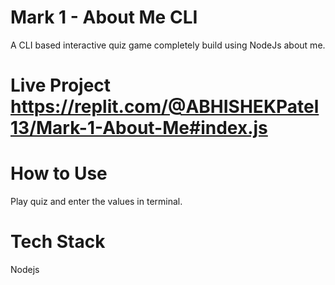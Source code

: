 # Mark 1 - About Me CLI
A CLI based interactive quiz game completely build using NodeJs about me.

# Live Project https://replit.com/@ABHISHEKPatel13/Mark-1-About-Me#index.js
# How to Use
Play quiz and enter the values in terminal.
# Tech Stack
Nodejs
